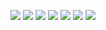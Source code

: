 ![](./res/s1.madr)
![](./res/s2.madr)
![](./res/s3.madr)
![](./res/s4.madr)
![](./res/s5.madr)
![](./res/s6.madr)
![](./res/s7.madr)
